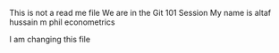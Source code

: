 This is not a read me file
We are in the Git 101 Session
My name is altaf hussain m phil econometrics

I am changing this file
